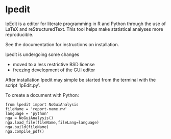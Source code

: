 lpedit
======

lpEdit is a editor for literate programming in R and Python through the use of LaTeX and reStructuredText.  This tool helps make statistical analyses more reproducible. 

See the documentation for instructions on installation.

lpedit is undergoing some changes

  * moved to a less restrictive BSD license
  * freezing development of the GUI editor

After installation lpedit may simple be started from the terminal with the script 'lpEdit.py'.

To create a document with Python:

```
from lpedit import NoGuiAnalysis
fileName = 'report-name.nw'
language = 'python'
nga = NoGuiAnalysis()
nga.load_file(fileName,fileLang=language)
nga.build(fileName)
nga.compile_pdf()
```